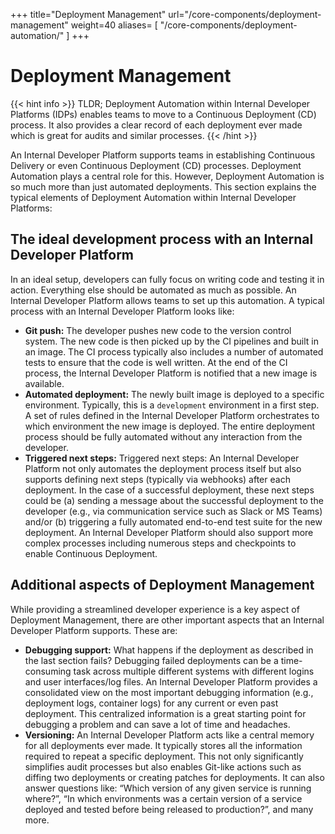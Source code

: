 +++
title="Deployment Management"
url="/core-components/deployment-management"
weight=40
aliases= [
    "/core-components/deployment-automation/"
]
+++

# Deployment Management

{{< hint info >}}
TLDR; Deployment Automation within Internal Developer Platforms (IDPs) enables teams to move to a Continuous Deployment (CD) process. It also provides a clear record of each deployment ever made which is great for audits and similar processes.
{{< /hint >}}

An Internal Developer Platform supports teams in establishing Continuous Delivery or even Continuous Deployment (CD) processes. Deployment Automation plays a central role for this. However, Deployment Automation is so much more than just automated deployments. This section explains the typical elements of Deployment Automation within Internal Developer Platforms:

## The ideal development process with an Internal Developer Platform

In an ideal setup, developers can fully focus on writing code and testing it in action. Everything else should be automated as much as possible. An Internal Developer Platform allows teams to set up this automation. A typical process with an Internal Developer Platform looks like:

- **Git push:** The developer pushes new code to the version control system. The new code is then picked up by the CI pipelines and built in an image. The CI process typically also includes a number of automated tests to ensure that the code is well written. At the end of the CI process, the Internal Developer Platform is notified that a new image is available.
- **Automated deployment:** The newly built image is deployed to a specific environment. Typically, this is a `development` environment in a first step. A set of rules defined in the Internal Developer Platform orchestrates to which environment the new image is deployed. The entire deployment process should be fully automated without any interaction from the developer.
- **Triggered next steps:** Triggered next steps: An Internal Developer Platform not only automates the deployment process itself but also supports defining next steps (typically via webhooks) after each deployment. In the case of a successful deployment, these next steps could be (a) sending a message about the successful deployment to the developer (e.g., via communication service such as Slack or MS Teams) and/or (b) triggering a fully automated end-to-end test suite for the new deployment. An Internal Developer Platform should also support more complex processes including numerous steps and checkpoints to enable Continuous Deployment.

## Additional aspects of Deployment Management

While providing a streamlined developer experience is a key aspect of Deployment Management, there are other important aspects that an Internal Developer Platform supports. These are:

- **Debugging support:** What happens if the deployment as described in the last section fails? Debugging failed deployments can be a time-consuming task across multiple different systems with different logins and user interfaces/log files. An Internal Developer Platform provides a consolidated view on the most important debugging information (e.g., deployment logs, container logs) for any current or even past deployment. This centralized information is a great starting point for debugging a problem and can save a lot of time and headaches.
- **Versioning:** An Internal Developer Platform acts like a central memory for all deployments ever made. It typically stores all the information required to repeat a specific deployment. This not only significantly simplifies audit processes but also enables Git-like actions such as diffing two deployments or creating patches for deployments. It can also answer questions like: “Which version of any given service is running where?”, “In which environments was a certain version of a service deployed and tested before being released to production?”, and many more.
